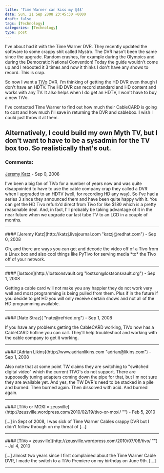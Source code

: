 ```yaml
---
title: 'Time Warner can kiss my @$$'
date: Sun, 21 Sep 2008 23:45:30 +0000
draft: false
tags: [Technology]
categories: [Technology]
type: post
---
```


I've about had it with the Time Warner DVR. They recently updated the software to some crappy shit called Mystro. The DVR hasn't been the same since the upgrade. Random crashes, for example during the Olympics and during the Democratic National Convention! Today the guide wouldn't come up and I rebooted it 3 times and now it thinks I don't have any shows to record. This is crap.

So now I want a [TiVo](http://www.tivo.com) DVR, I'm thinking of getting the HD DVR even though I don't have an HDTV. The HD DVR can record standard and HD content and works with any TV. It also helps when I do get an HDTV, I won't have to buy a new TiVo.

I've contacted Time Warner to find out how much their CableCARD is going to cost and how much I'll save in returning the DVR and cablebox. I wish I could just throw it at them.

Alternatively, I could build my own Myth TV, but I don't want to have to be a sysadmin for the TV box too. So realistically that's out.
---
### Comments:
####
[Jeremy Katz](http://katzj.livejournal.com "katzj@redhat.com") - <time datetime="2008-09-21 20:49:07">Sep 0, 2008</time>

I've been a big fan of TiVo for a number of years now and was quite disappointed to have to use the cable company crap they called a DVR when I upgraded to an HDTV (well, for recording HD any way). So I've had a series 3 since they announced them and have been quite happy with it. You can get the HD Tivo refurb'd direct from Tivo for like $180 which is a pretty reasonable deal. And, in fact, I'll probably be taking advantage of it in the near future when we upgrade our last tube TV to an LCD in a couple of months.
<hr />
####
[Jeremy Katz](http://katzj.livejournal.com "katzj@redhat.com") - <time datetime="2008-09-21 20:50:06">Sep 0, 2008</time>

Oh, and there are ways you can get and decode the video off of a Tivo from a Linux box and also cool things like PyTivo for serving media \*to\* the Tivo off of your network.
<hr />
####
[lostson](http://lostsonsvault.org "lostson@lostsonsvault.org") - <time datetime="2008-09-22 07:18:53">Sep 1, 2008</time>

Getting a cable card will not make you any happier they do not work very well and most programming is being pulled from them. Plus if in the future if you decide to get HD you will only receive certain shows and not all of the HD programming available.
<hr />
####
[Nate Straz]( "nate@refried.org") - <time datetime="2008-09-22 08:01:32">Sep 1, 2008</time>

If you have any problems getting the CableCARD working, TiVo now has a CableCARD hotline you can call. They'll help troubleshoot and working with the cable company to get it working.
<hr />
####
[Adrian Likins](http://www.adrianlikins.com "adrian@likins.com") - <time datetime="2008-09-22 11:54:12">Sep 1, 2008</time>

Also note that at some point TW claims they are switching to "switched digital video" which the current TIVO's do not support. There are supposedly tuning adapters coming down the pipe for that, but I'm not sure they are available yet. And yes, the TW DVR's need to be stacked in a pile and burned. Then burned again. Then dissolved with acid. And burned again.
<hr />
####
[TiVo or MOXI &laquo; zeusville](http://zeusville.wordpress.com/2010/02/19/tivo-or-moxi/ "") - <time datetime="2010-02-19 10:47:44">Feb 5, 2010</time>

\[...\] in Sept of 2008, I was sick of Time Warner Cables crappy DVR but I didn’t follow through on my threat of \[...\]
<hr />
####
[TiVo &laquo; zeusville](http://zeusville.wordpress.com/2010/07/08/tivo/ "") - <time datetime="2010-07-08 23:00:28">Jul 4, 2010</time>

\[...\] almost two years since I first complained about the Time Warner Cable DVR, I made the switch to a TiVo Premiere on my birthday on June 9th. \[...\]
<hr />
